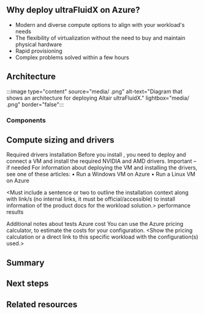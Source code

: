 <Intro should cover a basic overview of the workload.>

## Why deploy ultraFluidX on Azure?

- Modern and diverse compute options to align with your workload's needs
- The flexibility of virtualization without the need to buy and maintain physical hardware
- Rapid provisioning
- Complex problems solved within a few hours

## Architecture

:::image type="content" source="media/    .png" alt-text="Diagram that shows an architecture for deploying Altair ultraFluidX." lightbox="media/   .png" border="false":::

### Components

## Compute sizing and drivers
<List of evaluated sizes for this workload and a table of the input sizes with corresponding evaluated output for the chosen input sizes.>
Required drivers
<Information about any specialized drivers required for the recommended sizes. List the specific size and link it to the appropriate page in the VM sizes documentation – for example: https://docs.microsoft.com/azure/virtual-machines/nda100-v4-series>
<Workload> installation
Before you install <Workload>, you need to deploy and connect a VM and install the required NVIDIA and AMD drivers.
 Important – if needed
<if needed – for example: NVIDIA Fabric Manager installation is required for VMs that use NVLink or NVSwitch.>
For information about deploying the VM and installing the drivers, see one of these articles:
•	Run a Windows VM on Azure
•	Run a Linux VM on Azure

<Must include a sentence or two to outline the installation context along with link/s (no internal links, it must be official/accessible) to install information of the product docs for the workload solution.>
<Should not list any ordered steps of installation.> 
<Workload> performance results
<Give a short intro to how performance was tested>
<Results for X>
<Results for Y etc>

Additional notes about tests
<Include any additional notes about the testing process used.>
Azure cost
<Description of the costs that might be associated with running this workload in Azure. Make sure to have a link to the Azure pricing calculator.>
You can use the Azure pricing calculator, to estimate the costs for your configuration.
<Show the pricing calculation or a direct link to this specific workload with the configuration(s) used.>

## Summary

## Next steps

## Related resources